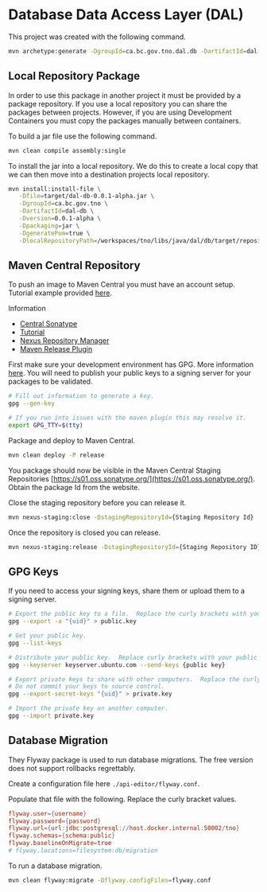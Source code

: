 # Database Data Access Layer (DAL)

This project was created with the following command.

```bash
mvn archetype:generate -DgroupId=ca.bc.gov.tno.dal.db -DartifactId=dal-db -DarchetypeArtifactId=maven-archetype-quickstart -DarchetypeVersion=1.4 -DinteractiveMode=false
```

## Local Repository Package

In order to use this package in another project it must be provided by a package repository.
If you use a local repository you can share the packages between projects.
However, if you are using Development Containers you must copy the packages manually between containers.

To build a jar file use the following command.

```bash
mvn clean compile assembly:single
```

To install the jar into a local repository.
We do this to create a local copy that we can then move into a destination projects local repository.

```bash
mvn install:install-file \
   -Dfile=target/dal-db-0.0.1-alpha.jar \
   -DgroupId=ca.bc.gov.tno \
   -DartifactId=dal-db \
   -Dversion=0.0.1-alpha \
   -Dpackaging=jar \
   -DgeneratePom=true \
   -DlocalRepositoryPath=/workspaces/tno/libs/java/dal/db/target/repository
```

## Maven Central Repository

To push an image to Maven Central you must have an account setup.
Tutorial example provided [here](https://dzone.com/articles/how-to-create-a-java-library-from-scratch-to-maven).

Information
- [Central Sonatype](https://central.sonatype.org/publish/publish-maven/)
- [Tutorial](https://dzone.com/articles/how-to-create-a-java-library-from-scratch-to-maven)
- [Nexus Repository Manager](https://s01.oss.sonatype.org/index.html#view-repositories;releases~browsestorage)
- [Maven Release Plugin](https://axelfontaine.com/blog/maven-releases-steroids-2.html)

First make sure your development environment has GPG.
More information [here](https://central.sonatype.org/publish/requirements/gpg/).
You will need to publish your public keys to a signing server for your packages to be validated.

```bash
# Fill out information to generate a key.
gpg --gen-key

# If you run into issues with the maven plugin this may resolve it.
export GPG_TTY=$(tty)
```

Package and deploy to Maven Central.

```bash
mvn clean deploy -P release
```

You package should now be visible in the Maven Central Staging Repositories [https://s01.oss.sonatype.org/](https://s01.oss.sonatype.org/).
Obtain the package Id from the website.

Close the staging repository before you can release it.

```bash
mvn nexus-staging:close -DstagingRepositoryId={Staging Repository Id}
```

Once the repository is closed you can release.

```bash
mvn nexus-staging:release -DstagingRepositoryId={Staging Repository ID}
```

## GPG Keys

If you need to access your signing keys, share them or upload them to a signing server.

```bash
# Export the public key to a file.  Replace the curly brackets with your uid (probably email).
gpg --export -a "{uid}" > public.key

# Get your public key.
gpg --list-keys

# Distribute your public key.  Replace curly brackets with your public key. 
gpg --keyserver keyserver.ubuntu.com --send-keys {public key}

# Export private keys to share with other computers.  Replace the curly brackets with your uid (probably email).
# Do not commit your keys to source control.
gpg --export-secret-keys "{uid}" > private.key

# Import the private key on another computer.
gpg --import private.key
```

## Database Migration

They Flyway package is used to run database migrations.
The free version does not support rollbacks regrettably.

Create a configuration file here `./api-editor/flyway.conf`.

Populate that file with the following.
Replace the curly bracket values.

```conf
flyway.user={username}
flyway.password={password}
flyway.url={url:jdbc:postgresql://host.docker.internal:50002/tno}
flyway.schemas={schema:public}
flyway.baselineOnMigrate=true
# flyway.locations=filesystem:db/migration
```

To run a database migration.

```bash
mvn clean flyway:migrate -Dflyway.configFiles=flyway.conf
```